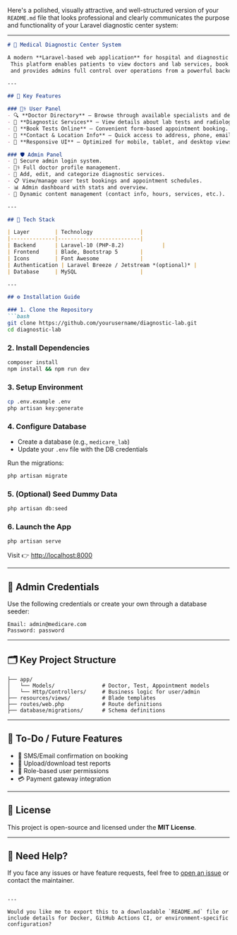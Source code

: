 Here's a polished, visually attractive, and well-structured version of your `README.md` file that looks professional and clearly communicates the purpose and functionality of your Laravel diagnostic center system:

---

````markdown
# 🏥 Medical Diagnostic Center System

A modern **Laravel-based web application** for hospital and diagnostic center management.
 This platform enables patients to view doctors and lab services, book diagnostic tests online,
 and provides admins full control over operations from a powerful backend dashboard.

---

## 🚀 Key Features

### 👨‍⚕️ User Panel
- 🔍 **Doctor Directory** – Browse through available specialists and departments.
- 🧪 **Diagnostic Services** – View details about lab tests and radiology options.
- 📅 **Book Tests Online** – Convenient form-based appointment booking.
- 📍 **Contact & Location Info** – Quick access to address, phone, email, and Facebook.
- 📱 **Responsive UI** – Optimized for mobile, tablet, and desktop views.

### 🛡️ Admin Panel
- 🔐 Secure admin login system.
- 👨‍⚕️ Full doctor profile management.
- 🧪 Add, edit, and categorize diagnostic services.
- 📋 View/manage user test bookings and appointment schedules.
- 📊 Admin dashboard with stats and overview.
- 📝 Dynamic content management (contact info, hours, services, etc.).

---

## 🧰 Tech Stack

| Layer        | Technology               |
|--------------|--------------------------|
| Backend      | Laravel-10 (PHP-8.2)            |
| Frontend     | Blade, Bootstrap 5       |
| Icons        | Font Awesome             |
| Authentication | Laravel Breeze / Jetstream *(optional)* |
| Database     | MySQL                    |

---

## ⚙️ Installation Guide

### 1. Clone the Repository
```bash
git clone https://github.com/yourusername/diagnostic-lab.git
cd diagnostic-lab
````

### 2. Install Dependencies

```bash
composer install
npm install && npm run dev
```

### 3. Setup Environment

```bash
cp .env.example .env
php artisan key:generate
```

### 4. Configure Database

* Create a database (e.g., `medicare_lab`)
* Update your `.env` file with the DB credentials

Run the migrations:

```bash
php artisan migrate
```

### 5. (Optional) Seed Dummy Data

```bash
php artisan db:seed
```

### 6. Launch the App

```bash
php artisan serve
```

Visit 👉 [http://localhost:8000](http://localhost:8000)

---

## 🔐 Admin Credentials

Use the following credentials or create your own through a database seeder:

```text
Email: admin@medicare.com
Password: password
```

---

## 🗂️ Key Project Structure

```
├── app/
│   └── Models/               # Doctor, Test, Appointment models
│   └── Http/Controllers/     # Business logic for user/admin
├── resources/views/          # Blade templates
├── routes/web.php            # Route definitions
├── database/migrations/      # Schema definitions
```

---

## 📌 To-Do / Future Features

* 📩 SMS/Email confirmation on booking
* 🧾 Upload/download test reports
* 👥 Role-based user permissions
* 💳 Payment gateway integration

---

## 🤝 License

This project is open-source and licensed under the **MIT License**.

---

## 🙋 Need Help?

If you face any issues or have feature requests, feel free to [open an issue](https://github.com/yourusername/diagnostic-lab/issues) or contact the maintainer.

```

---

Would you like me to export this to a downloadable `README.md` file or include details for Docker, GitHub Actions CI, or environment-specific configuration?
```
